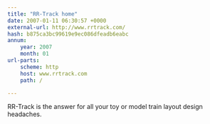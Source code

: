 ```yaml
---
title: "RR-Track home"
date: 2007-01-11 06:30:57 +0000
external-url: http://www.rrtrack.com/
hash: b875ca3bc99619e9ec086dfeadb6eabc
annum:
    year: 2007
    month: 01
url-parts:
    scheme: http
    host: www.rrtrack.com
    path: /

---
```


RR-Track is the answer for all your toy or model train layout design headaches.
